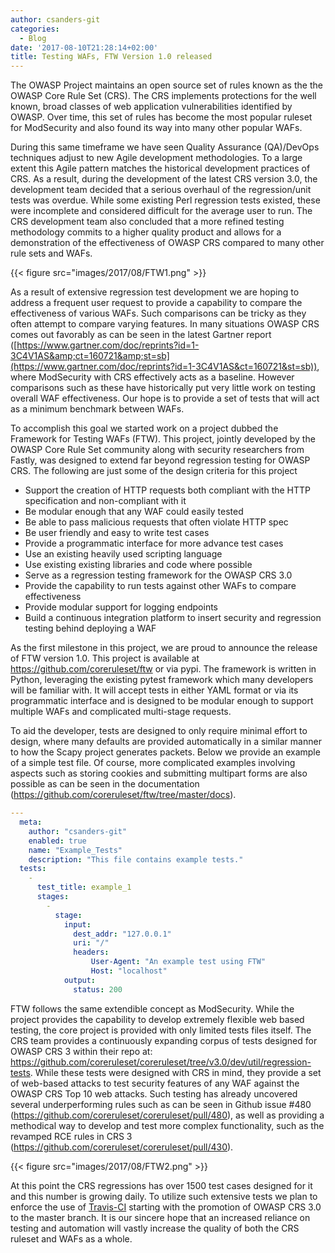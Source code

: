 ```yaml
---
author: csanders-git
categories:
  - Blog
date: '2017-08-10T21:28:14+02:00'
title: Testing WAFs, FTW Version 1.0 released
---
```



The OWASP Project maintains an open source set of rules known as the the OWASP Core Rule Set (CRS). The CRS implements protections for the well known, broad classes of web application vulnerabilities identified by OWASP. Over time, this set of rules has become the most popular ruleset for ModSecurity and also found its way into many other popular WAFs.

During this same timeframe we have seen Quality Assurance (QA)/DevOps techniques adjust to new Agile development methodologies. To a large extent this Agile pattern matches the historical development practices of CRS. As a result, during the development of the latest CRS version 3.0, the development team decided that a serious overhaul of the regression/unit tests was overdue. While some existing Perl regression tests existed, these were incomplete and considered difficult for the average user to run. The CRS development team also concluded that a more refined testing methodology commits to a higher quality product and allows for a demonstration of the effectiveness of OWASP CRS compared to many other rule sets and WAFs.

{{< figure src="images/2017/08/FTW1.png" >}}

As a result of extensive regression test development we are hoping to address a frequent user request to provide a capability to compare the effectiveness of various WAFs. Such comparisons can be tricky as they often attempt to compare varying features. In many situations OWASP CRS comes out favorably as can be seen in the latest Gartner report ([https://www.gartner.com/doc/reprints?id=1-3C4V1AS&amp;ct=160721&amp;st=sb](https://www.gartner.com/doc/reprints?id=1-3C4V1AS&ct=160721&st=sb)), where ModSecurity with CRS effectively acts as a baseline. However comparisons such as these have historically put very little work on testing overall WAF effectiveness. Our hope is to provide a set of tests that will act as a minimum benchmark between WAFs.

To accomplish this goal we started work on a project dubbed the Framework for Testing WAFs (FTW). This project, jointly developed by the OWASP Core Rule Set community along with security researchers from Fastly, was designed to extend far beyond regression testing for OWASP CRS. The following are just some of the design criteria for this project

- Support the creation of HTTP requests both compliant with the HTTP specification and non-compliant with it
- Be modular enough that any WAF could easily tested
- Be able to pass malicious requests that often violate HTTP spec
- Be user friendly and easy to write test cases
- Provide a programmatic interface for more advance test cases
- Use an existing heavily used scripting language
- Use existing existing libraries and code where possible
- Serve as a regression testing framework for the OWASP CRS 3.0
- Provide the capability to run tests against other WAFs to compare effectiveness
- Provide modular support for logging endpoints
- Build a continuous integration platform to insert security and regression testing behind deploying a WAF

As the first milestone in this project, we are proud to announce the release of FTW version 1.0. This project is available at <https://github.com/coreruleset/ftw> or via pypi. The framework is written in Python, leveraging the existing pytest framework which many developers will be familiar with. It will accept tests in either YAML format or via its programmatic interface and is designed to be modular enough to support multiple WAFs and complicated multi-stage requests.

To aid the developer, tests are designed to only require minimal effort to design, where many defaults are provided automatically in a similar manner to how the Scapy project generates packets. Below we provide an example of a simple test file. Of course, more complicated examples involving aspects such as storing cookies and submitting multipart forms are also possible as can be seen in the documentation (<https://github.com/coreruleset/ftw/tree/master/docs>).

```yaml
---
  meta:
    author: "csanders-git"
    enabled: true
    name: "Example_Tests"
    description: "This file contains example tests."
  tests:
    -
      test_title: example_1
      stages:
        -
          stage:
            input:
              dest_addr: "127.0.0.1"
              uri: "/"
              headers:
                  User-Agent: "An example test using FTW"
                  Host: "localhost"
            output:
              status: 200
```

FTW follows the same extendible concept as ModSecurity. While the project provides the capability to develop extremely flexible web based testing, the core project is provided with only limited tests files itself. The CRS team provides a continuously expanding corpus of tests designed for OWASP CRS 3 within their repo at: <https://github.com/coreruleset/coreruleset/tree/v3.0/dev/util/regression-tests>. While these tests were designed with CRS in mind, they provide a set of web-based attacks to test security features of any WAF against the OWASP CRS Top 10 web attacks. Such testing has already uncovered several underperforming rules such as can be seen in Github issue #480 (<https://github.com/coreruleset/coreruleset/pull/480>), as well as providing a methodical way to develop and test more complex functionality, such as the revamped RCE rules in CRS 3 (<https://github.com/coreruleset/coreruleset/pull/430>).

{{< figure src="images/2017/08/FTW2.png" >}}

At this point the CRS regressions has over 1500 test cases designed for it and this number is growing daily. To utilize such extensive tests we plan to enforce the use of [Travis-CI](https://travis-ci.org/) starting with the promotion of OWASP CRS 3.0 to the master branch. It is our sincere hope that an increased reliance on testing and automation will vastly increase the quality of both the CRS ruleset and WAFs as a whole.
